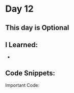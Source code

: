 # Day 12

## This day is Optional

## I Learned: 

- 
  

## Code Snippets:

Important Code: 
```JS

```

